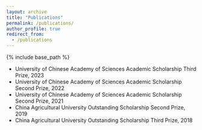 ```yaml
---
layout: archive
title: "Publications"
permalink: /publications/
author_profile: true
redirect_from:
  - /publications
---
```


{% include base_path %}

 
* University of Chinese Academy of Sciences Academic Scholarship Third Prize, 2023
* University of Chinese Academy of Sciences Academic Scholarship Second Prize, 2022
* University of Chinese Academy of Sciences Academic Scholarship Second Prize, 2021
* China Agricultural University Outstanding Scholarship Second Prize, 2019
* China Agricultural University Outstanding Scholarship Third Prize, 2018

